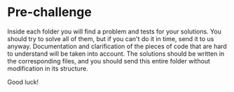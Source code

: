 # Pre-challenge

Inside each folder you will find a problem and tests for your solutions. You
should try to solve all of them, but if you can't do it in time, send it to us
anyway. Documentation and clarification of the pieces of code that are hard to
understand will be taken into account. The solutions should be written in the
corresponding files, and you should send this entire folder without
modification in its structure.

Good luck!
